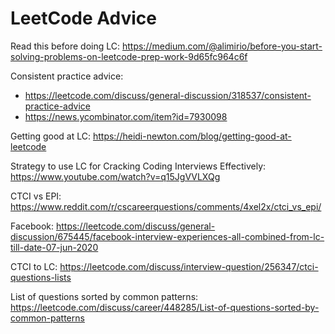 # LeetCode Advice

Read this before doing LC:
https://medium.com/@alimirio/before-you-start-solving-problems-on-leetcode-prep-work-9d65fc964c6f

Consistent practice advice:
- https://leetcode.com/discuss/general-discussion/318537/consistent-practice-advice
- https://news.ycombinator.com/item?id=7930098

Getting good at LC:
https://heidi-newton.com/blog/getting-good-at-leetcode

Strategy to use LC for Cracking Coding Interviews Effectively:
https://www.youtube.com/watch?v=q15JgVVLXQg

CTCI vs EPI:
https://www.reddit.com/r/cscareerquestions/comments/4xel2x/ctci_vs_epi/

Facebook:
https://leetcode.com/discuss/general-discussion/675445/facebook-interview-experiences-all-combined-from-lc-till-date-07-jun-2020

CTCI to LC:
https://leetcode.com/discuss/interview-question/256347/ctci-questions-lists

List of questions sorted by common patterns:
https://leetcode.com/discuss/career/448285/List-of-questions-sorted-by-common-patterns
